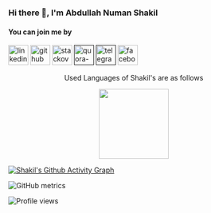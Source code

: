 
### Hi there 👋, I'm Abdullah Numan Shakil
  #### You can join me by
[<img src='https://cdn-icons-png.flaticon.com/512/145/145807.png' alt='linkedin' height='40'>](https://www.linkedin.com/in/shakil-hossan-b23bbb256/)
[<img src='https://cdn-icons-png.flaticon.com/512/733/733553.png' alt='github' height='40'>](https://github.com/Shakil-RU)
[<img src='https://cdn-icons-png.flaticon.com/512/2111/2111628.png' alt='stackoverflow' height='40'>](https://stackoverflow.com/users/19773149/shakil-hossan)
[<img src='https://cdn-icons-png.flaticon.com/512/4494/4494531.png' alt='quora-bangla' height=40>]()
[<img src='https://cdn-icons-png.flaticon.com/512/2111/2111646.png' alt='telegram' height='40'>]()
[<img src='https://cdn-icons-png.flaticon.com/512/3670/3670124.png' alt='facebook' height='40'>](https://www.facebook.com/shakil.nirob.56)

<p align=center>
   Used Languages of Shakil's are as follows
  </p>
<p align=center>
   <img height="140px"  src="https://github-readme-stats.vercel.app/api/top-langs/?username=Shakil-RU&layout=compact&hide_title=true&hide_border=true&theme=tokyonight&count_private=true" />
  </p>

[![Shakil's Github Activity Graph](https://activity-graph.herokuapp.com/graph?username=Shakil-RU&theme=react-dark&hide_border=true&area=true)](https://git.io/Shakil-RU)

<!--  Metrics Bar -->
![GitHub metrics](https://metrics.lecoq.io/Shakil-RU)
<!--  Profile Views -->
![Profile views](https://gpvc.arturio.dev/Shakil-RU)  
